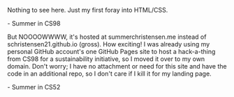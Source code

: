 Nothing to see here.
Just my first foray into HTML/CSS.

\- Summer in CS98


But NOOOOWWWW, it's hosted at summerchristensen.me instead of schristensen21.github.io (gross). How exciting!
I was already using my personal GitHub account's one GitHub Pages site to host a hack-a-thing from CS98 for a sustainability initiative, so I moved it over to my own domain. Don't worry; I have no attachment or need for this site and have the code in an additional repo, so I don't care if I kill it for my landing page.

\- Summer in CS52
